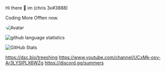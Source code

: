 Hi there 👋 im (chris 3x#3888)

Coding More Offten now.

<img src="https://cdn.discordapp.com/attachments/781292884229357588/781398033106862101/image0-181.gif" alt="Avatar" style="border-radius: 75%;">

![github language statistics](https://github-readme-stats.vercel.app/api/top-langs/?username=unlogable&show_icons=true&layout=compact&theme=tokyonight)

![GitHub Stats](https://github-readme-stats.vercel.app/api?username=usernameunlogable&show_icons=true&theme=dark)


https://dsc.bio/treeshing
https://www.youtube.com/channel/UCxMk-osy-Ar3LYSlPLX6WZg
https://discord.gg/summers
